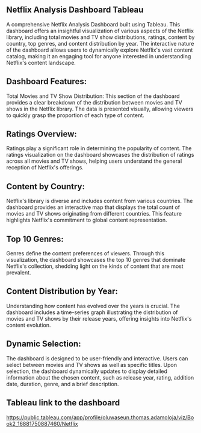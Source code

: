 ## Netflix Analysis Dashboard Tableau

A comprehensive Netflix Analysis Dashboard built using Tableau. This dashboard offers an insightful visualization of various aspects of the Netflix library, including total movies and TV show distributions, ratings, content by country, top genres, and content distribution by year. The interactive nature of the dashboard allows users to dynamically explore Netflix's vast content catalog, making it an engaging tool for anyone interested in understanding Netflix's content landscape.

## Dashboard Features:
Total Movies and TV Show Distribution:
This section of the dashboard provides a clear breakdown of the distribution between movies and TV shows in the Netflix library. The data is presented visually, allowing viewers to quickly grasp the proportion of each type of content.

## Ratings Overview:
Ratings play a significant role in determining the popularity of content. The ratings visualization on the dashboard showcases the distribution of ratings across all movies and TV shows, helping users understand the general reception of Netflix's offerings.

## Content by Country:
Netflix's library is diverse and includes content from various countries. The dashboard provides an interactive map that displays the total count of movies and TV shows originating from different countries. This feature highlights Netflix's commitment to global content representation.

## Top 10 Genres:
Genres define the content preferences of viewers. Through this visualization, the dashboard showcases the top 10 genres that dominate Netflix's collection, shedding light on the kinds of content that are most prevalent.

## Content Distribution by Year:
Understanding how content has evolved over the years is crucial. The dashboard includes a time-series graph illustrating the distribution of movies and TV shows by their release years, offering insights into Netflix's content evolution.

## Dynamic Selection:
The dashboard is designed to be user-friendly and interactive. Users can select between movies and TV shows as well as specific titles. Upon selection, the dashboard dynamically updates to display detailed information about the chosen content, such as release year, rating, addition date, duration, genre, and a brief description.

## Tableau link to the dashboard
https://public.tableau.com/app/profile/oluwaseun.thomas.adamoloja/viz/Book2_16881750887460/Netflix
